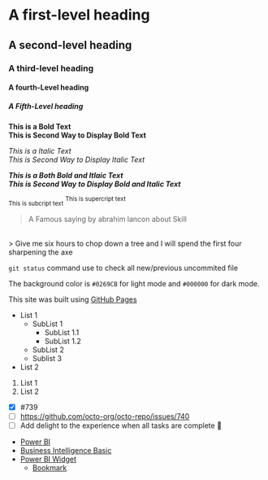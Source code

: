 # A first-level heading
## A second-level heading
### A third-level heading
#### A fourth-Level heading
##### A Fifth-Level heading

**This is a Bold Text**
<br/>
__This is Second Way to Display Bold Text__


*This is a Italic Text*
<br/>
_This is Second Way to Display Italic Text_

***This is a Both Bold and Itlaic Text***
<br/>
___This is Second Way to Display Bold and Italic Text___

<sub>This is subcript text</sub>
<sup>This is supercript text</sup>

> A Famous saying by abrahim lancon about Skill
<br/>
> Give me six hours to chop down a tree and I will spend the first four sharpening the axe

`git status` command use to check all new/previous uncommited file

The background color is `#0269CB` for light mode and `#000000` for dark mode.

<!-- Following used for linking -->
This site was built using [GitHub Pages](https://pages.github.com/)


<!-- Unordered List -->
* List 1
  * SubList 1
    * SubList 1.1
    * SubList 1.2
  * SubList 2
  * Sublist 3
* List 2

<!-- Ordered List -->

1. List 1
2. List 2

<!-- Task List -->
- [x] #739
- [ ] https://github.com/octo-org/octo-repo/issues/740
- [ ] Add delight to the experience when all tasks are complete :tada:

<!-- Table of Content -->

- [Power BI](#heading)
- [Business Intelligence Basic](#another-heading)
- [Power BI Widget](#chapter)
  - [Bookmark <h3 />](#subchapter-h3-)

  
